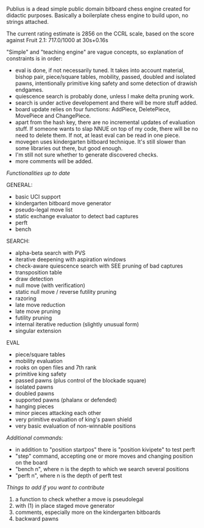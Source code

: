 Publius is a dead simple public domain bitboard chess engine created for didactic purposes. Basically a boilerplate chess engine to build upon, no strings attached.

The current rating estimate is 2856 on the CCRL scale, based on the score against Fruit 2.1: 717.0/1000 at 30s+0.16s

"Simple" and "teaching engine" are vague concepts, so explanation of constraints is in order:

- eval is done, if not necessarily tuned. It takes into account material, bishop pair, piece/square tables, mobility, passed, doubled and isolated pawns, intentionally primitive king safety and some detection of drawish endgames.
- quiescence search is probably done, unless I make delta pruning work.
- search is under active developement and there will be more stuff added.
- board update relies on four functions: AddPiece, DeletePiece, MovePiece and ChangePiece.
- apart from the hash key, there are no incremental updates of evaluation stuff. If someone wants to slap NNUE on top of my code, there will be no need to delete them. If not, at least eval can be read in one piece.
- movegen uses kindergarten bitboard technique. It's still slower than some libraries out there, but good enough.
- I'm still not sure whether to generate discovered checks.
- more comments will be added.

*Functionalities up to date*

GENERAL:

- basic UCI support
- kindergarten bitboard move generator
- pseudo-legal move list
- static exchange evaluator to detect bad captures
- perft
- bench

SEARCH:

- alpha-beta search with PVS
- iterative deepening with aspiration windows
- check-aware quiescence search with SEE pruning of bad captures
- transposition table
- draw detection
- null move (with verification)
- static null move / reverse futility pruning
- razoring
- late move reduction
- late move pruning
- futility pruning
- internal iterative reduction (slightly unusual form)
- singular extension

EVAL

- piece/square tables
- mobility evaluation
- rooks on open files and 7th rank
- primitive king safety
- passed pawns (plus control of the blockade square) 
- isolated pawns
- doubled pawns
- supported pawns (phalanx or defended)
- hanging pieces
- minor pieces attacking each other
- very primitive evaluation of king's pawn shield
- very basic evaluation of non-winnable positions

*Additional commands:*

- in addition to "position startpos" there is "position kivipete" to test perft
- "step" command, accepting one or more moves and changing position on the board
- "bench n", where n is the depth to which we search several positions
- "perft n", where n is the depth of perft test

*Things to add if you want to contribute*

1. a function to check whether a move is pseudolegal
2. with (1) in place staged move generator
3. comments, especially more on the kindergarten bitboards
4. backward pawns
